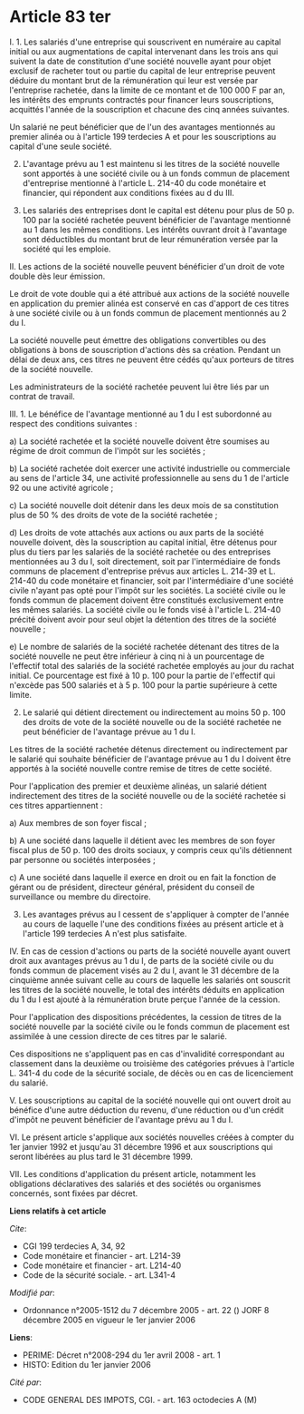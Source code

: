 # Article 83 ter

I. 1. Les salariés d'une entreprise qui souscrivent en numéraire au capital initial ou aux augmentations de capital
intervenant dans les trois ans qui suivent la date de constitution d'une société nouvelle ayant pour objet exclusif de
racheter tout ou partie du capital de leur entreprise peuvent déduire du montant brut de la rémunération qui leur est versée
par l'entreprise rachetée, dans la limite de ce montant et de 100 000 F par an, les intérêts des emprunts contractés pour
financer leurs souscriptions, acquittés l'année de la souscription et chacune des cinq années suivantes.

Un salarié ne peut bénéficier que de l'un des avantages mentionnés au premier alinéa ou à l'article 199 terdecies A et pour
les souscriptions au capital d'une seule société.

2. L'avantage prévu au 1 est maintenu si les titres de la société nouvelle sont apportés à une société civile ou à un fonds
commun de placement d'entreprise mentionné à l'article L. 214-40 du code monétaire et financier, qui répondent aux conditions
fixées au d du III.

3. Les salariés des entreprises dont le capital est détenu pour plus de 50 p. 100 par la société rachetée peuvent bénéficier
de l'avantage mentionné au 1 dans les mêmes conditions. Les intérêts ouvrant droit à l'avantage sont déductibles du montant
brut de leur rémunération versée par la société qui les emploie.

II. Les actions de la société nouvelle peuvent bénéficier d'un droit de vote double dès leur émission.

Le droit de vote double qui a été attribué aux actions de la société nouvelle en application du premier alinéa est conservé
en cas d'apport de ces titres à une société civile ou à un fonds commun de placement mentionnés au 2 du I.

La société nouvelle peut émettre des obligations convertibles ou des obligations à bons de souscription d'actions dès sa
création. Pendant un délai de deux ans, ces titres ne peuvent être cédés qu'aux porteurs de titres de la société nouvelle.

Les administrateurs de la société rachetée peuvent lui être liés par un contrat de travail.

III. 1. Le bénéfice de l'avantage mentionné au 1 du I est subordonné au respect des conditions suivantes :

a) La société rachetée et la société nouvelle doivent être soumises au régime de droit commun de l'impôt sur les sociétés ;

b) La société rachetée doit exercer une activité industrielle ou commerciale au sens de l'article 34, une activité
professionnelle au sens du 1 de l'article 92 ou une activité agricole ;

c) La société nouvelle doit détenir dans les deux mois de sa constitution plus de 50 % des droits de vote de la société
rachetée ;

d) Les droits de vote attachés aux actions ou aux parts de la société nouvelle doivent, dès la souscription au capital
initial, être détenus pour plus du tiers par les salariés de la société rachetée ou des entreprises mentionnées au 3 du I,
soit directement, soit par l'intermédiaire de fonds communs de placement d'entreprise prévus aux articles L. 214-39 et L.
214-40 du code monétaire et financier, soit par l'intermédiaire d'une société civile n'ayant pas opté pour l'impôt sur les
sociétés. La société civile ou le fonds commun de placement doivent être constitués exclusivement entre les mêmes salariés.
La société civile ou le fonds visé à l'article L. 214-40 précité doivent avoir pour seul objet la détention des titres de la
société nouvelle ;

e) Le nombre de salariés de la société rachetée détenant des titres de la société nouvelle ne peut être inférieur à cinq ni à
un pourcentage de l'effectif total des salariés de la société rachetée employés au jour du rachat initial. Ce pourcentage est
fixé à 10 p. 100 pour la partie de l'effectif qui n'excède pas 500 salariés et à 5 p. 100 pour la partie supérieure à cette
limite.

2. Le salarié qui détient directement ou indirectement au moins 50 p. 100 des droits de vote de la société nouvelle ou de la
société rachetée ne peut bénéficier de l'avantage prévue au 1 du I.

Les titres de la société rachetée détenus directement ou indirectement par le salarié qui souhaite bénéficier de l'avantage
prévue au 1 du I doivent être apportés à la société nouvelle contre remise de titres de cette société.

Pour l'application des premier et deuxième alinéas, un salarié détient indirectement des titres de la société nouvelle ou de
la société rachetée si ces titres appartiennent :

a) Aux membres de son foyer fiscal ;

b) A une société dans laquelle il détient avec les membres de son foyer fiscal plus de 50 p. 100 des droits sociaux, y
compris ceux qu'ils détiennent par personne ou sociétés interposées ;

c) A une société dans laquelle il exerce en droit ou en fait la fonction de gérant ou de président, directeur général,
président du conseil de surveillance ou membre du directoire.

3. Les avantages prévus au I cessent de s'appliquer à compter de l'année au cours de laquelle l'une des conditions fixées au
présent article et à l'article 199 terdecies A n'est plus satisfaite.

IV. En cas de cession d'actions ou parts de la société nouvelle ayant ouvert droit aux avantages prévus au 1 du I, de parts
de la société civile ou du fonds commun de placement visés au 2 du I, avant le 31 décembre de la cinquième année suivant
celle au cours de laquelle les salariés ont souscrit les titres de la société nouvelle, le total des intérêts déduits en
application du 1 du I est ajouté à la rémunération brute perçue l'année de la cession.

Pour l'application des dispositions précédentes, la cession de titres de la société nouvelle par la société civile ou le
fonds commun de placement est assimilée à une cession directe de ces titres par le salarié.

Ces dispositions ne s'appliquent pas en cas d'invalidité correspondant au classement dans la deuxième ou troisième des
catégories prévues à l'article L. 341-4 du code de la sécurité sociale, de décès ou en cas de licenciement du salarié.

V. Les souscriptions au capital de la société nouvelle qui ont ouvert droit au bénéfice d'une autre déduction du revenu,
d'une réduction ou d'un crédit d'impôt ne peuvent bénéficier de l'avantage prévu au 1 du I.

VI. Le présent article s'applique aux sociétés nouvelles créées à compter du 1er janvier 1992 et jusqu'au 31 décembre 1996 et
aux souscriptions qui seront libérées au plus tard le 31 décembre 1999.

VII. Les conditions d'application du présent article, notamment les obligations déclaratives des salariés et des sociétés ou
organismes concernés, sont fixées par décret.

**Liens relatifs à cet article**

_Cite_:

  - CGI 199 terdecies A, 34, 92
  - Code monétaire et financier - art. L214-39
  - Code monétaire et financier - art. L214-40
  - Code de la sécurité sociale. - art. L341-4

_Modifié par_:

  - Ordonnance n°2005-1512 du 7 décembre 2005 - art. 22 () JORF 8 décembre 2005 en vigueur le 1er janvier 2006

**Liens**:

  - PERIME: Décret n°2008-294 du 1er avril 2008 - art. 1
  - HISTO: Edition du 1er janvier 2006

_Cité par_:

  - CODE GENERAL DES IMPOTS, CGI. - art. 163 octodecies A (M)
